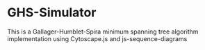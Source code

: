 # GHS-Simulator
This is a Gallager-Humblet-Spira minimum spanning tree algorithm implementation using Cytoscape.js and js-sequence-diagrams
